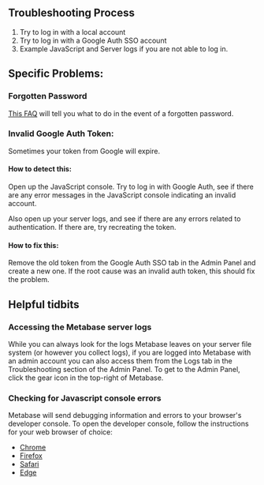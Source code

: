 ## Troubleshooting Process

1. Try to log in with a local account
2. Try to log in with a Google Auth SSO account
3. Example JavaScript and Server logs if you are not able to log in.

## Specific Problems:

### Forgotten Password

[This FAQ](../faq/using-metabase/how-do-i-reset-my-password.md) will tell you what to do in the event of a forgotten password.

### Invalid Google Auth Token:

Sometimes your token from Google will expire.

#### How to detect this:

Open up the JavaScript console. Try to log in with Google Auth, see if there are any error messages in the JavaScript console indicating an invalid account.

Also open up your server logs, and see if there are any errors related to authentication. If there are, try recreating the token.

#### How to fix this:

Remove the old token from the Google Auth SSO tab in the Admin Panel and create a new one. If the root cause was an invalid auth token, this should fix the problem.

## Helpful tidbits

### Accessing the Metabase server logs

While you can always look for the logs Metabase leaves on your server file system (or however you collect logs), if you are logged into Metabase with an admin account you can also access them from the Logs tab in the Troubleshooting section of the Admin Panel. To get to the Admin Panel, click the gear icon in the top-right of Metabase.

### Checking for Javascript console errors

Metabase will send debugging information and errors to your browser's developer console. To open the developer console, follow the instructions for your web browser of choice:

- [Chrome](https://developers.google.com/web/tools/chrome-devtools/open#console)
- [Firefox](https://developer.mozilla.org/en-US/docs/Tools/Web_Console/Opening_the_Web_Console)
- [Safari](https://support.apple.com/guide/safari-developer/develop-menu-dev39df999c1/mac)
- [Edge](https://docs.microsoft.com/en-us/microsoft-edge/devtools-guide-chromium)
